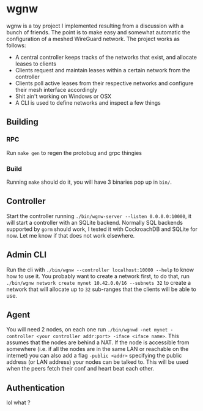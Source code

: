 # wgnw

wgnw is a toy project I implemented resulting from a discussion with a bunch of friends. The point is to make easy and somewhat
automatic the configuration of a meshed WireGuard network. The project works as follows:

* A central controller keeps tracks of the networks that exist, and allocate leases to clients
* Clients request and maintain leases within a certain network from the controller
* Clients poll active leases from their respective networks and configure their mesh interface accordingly
* Shit ain't working on Windows or OSX
* A CLI is used to define networks and inspect a few things

## Building

### RPC

Run `make gen` to regen the protobug and grpc thingies

### Build
Running `make` should do it, you will have 3 binaries pop up in `bin/`.

## Controller
Start the controller running `./bin/wgnw-server --listen 0.0.0.0:10000`, it will start a controller with an SQLite backend.
Normally SQL backends supported by `gorm` should work, I tested it with CockroachDB and SQLite for now. Let me know if that
does not work elsewhere.

## Admin CLI
Run the cli with `./bin/wgnw --controller localhost:10000 --help` to know how to use it. You probably want to create a network first,
to do that, run `./bin/wgnw network create mynet 10.42.0.0/16 --subnets 32` to create a network that will allocate up to `32` sub-ranges
that the clients will be able to use.

## Agent
You will need 2 nodes, on each one run `./bin/wgnwd -net mynet -controller <your controller addr:port> -iface <iface name>`. This assumes
that the nodes are behind a NAT. If the node is accessible from somewhere (i.e. if all the nodes are in the same LAN or reachable on the internet)
you can also add a flag `-public <addr>` specifying the public address (or LAN address) your nodes can be talked to. This will be used when the peers
fetch their conf and heart beat each other.

## Authentication
lol what ?